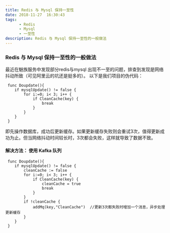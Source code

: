 ```yaml
---
title: Redis 与 Mysql 保持一至性
date: 2018-11-27  16:30:43
tags:
      - Redis
      - Mysql
      - 一至性
description: Redis 与 Mysql 保持一至性的一般做法
---
```


### Redis 与 Mysql 保持一至性的一般做法

最近在魅族服务中发现部分redis与mysql 出现不一至的问题，排查到发现是网络抖动所致（可见阿里云的坑还是挺多的）。
以下是我们项目的伪代码：
```
 func Doupdate(){
    if mysqlUpdate() != false {
        for i:=0; i< 3; i++ {
            if CleanCache(key) {
                break
            }
        }
    }
 }
```
即先操作数据库，成功后更新缓存。如果更新缓存失败则会重试3次，值得更新成功为止。但当网络抖动时间较长时，3次都会失败，这样就导致了数据不致。

#### 解决方法： 使用 Kafka 队列
```
 func Doupdate(){
    if mysqlUpdate() != false {
        cleanCache := false
        for i:=0; i< 3; i++ {
            if CleanCache(key) {
                cleanCache = true
                break
            }
        }
        if !cleanCache {
            addMq(key,"CleanCache")  //更新3次都失败时增加一个消息，异步处理更新缓存
        }
    }
 }
 ```



    
  
